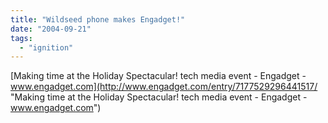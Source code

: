 ```yaml
---
title: "Wildseed phone makes Engadget!"
date: "2004-09-21"
tags: 
  - "ignition"
---
```


[Making time at the Holiday Spectacular! tech media event - Engadget - www.engadget.com](http://www.engadget.com/entry/7177529296441517/ "Making time at the Holiday Spectacular! tech media event - Engadget - www.engadget.com")
